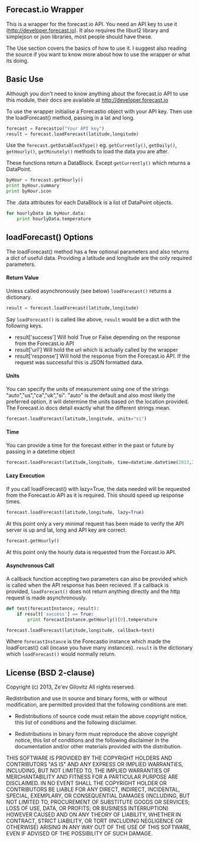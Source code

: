 ## Forecast.io Wrapper

This is a wrapper for the forecast.io API.  You need an API key to use it (http://developer.forecast.io).  It also requires the liburl2 library and simplejson or json libraries, most people should have these.

The Use section covers the basics of how to use it.  I suggest also reading the source if you want to know more about how to use the wrapper or what its doing.


## Basic Use

Although you don't need to know anything about the forecast.io API to use this module, their docs are available at http://developer.forecast.io


To use the wrapper initialise a Forecastio object with your API key. Then use the loadForecast() method, passing in a lat and long.


```python
forecast = Forecastio("Your API key")
result = forecast.loadForecast(latitude,longitude)
```

Use the `forecast.getDataBlockType()` eg. `getCurrently()`, `getDaily()`, `getHourly()`, `getMinutely()` methods to load the data you are after.

These functions return a DataBlock. Except `getCurrently()` which returns a DataPoint.

```python
byHour = forecast.getHourly()
print byHour.summary
print byHour.icon
```

The .data attributes for each DataBlock is a list of DataPoint objects.

```python
for hourlyData in byHour.data:
    print hourlyData.temperature
```

## loadForecast() Options

The loadForecast() method has a few optional parameters and also returns a dict of useful data. Providing a latitude and longitude are the only required parameters.


#### Return Value
Unless called asynchronously (see below) `loadForecast()` returns a dictionary.
```python
result = forecast.loadForecast(latitude,longitude)
```
Say `loadForecast()` is called like above, `result` would be a dict with the following keys.
* result['success'] Will hold True or False depending on the response from the Forecast.io API
* result['url'] Will hold the url which is actually called by the wrapper
* result['response'] Will hold the response from the Forecast.io API.  If the request was successful this is JSON formatted data.


#### Units
You can specify the units of measurement using one of the strings "auto","us","ca","uk","si". "auto" is the default and also most likely the preferred option, it will determine the units based on the location provided. The Forecast.io docs detail exactly what the different strings mean.
```python
forecast.loadForecast(latitude,longitude, units="si")
```
#### Time
You can provide a time for the forecast either in the past or future by passing in a datetime object

```python
forecast.loadForecast(latitude,longitude, time=datetime.datetime(2013,2,1))
```

#### Lazy Execution
If you call loadForecast() with lazy=True, the data needed will be requested from the Forecast.io API as it is required. This should speed up response times.

```python
forecast.loadForecast(latitude,longitude, lazy=True)
```
At this point only a very minimal request has been made to verify the API server is up and lat, long and API key are correct.
```python
forecast.getHourly()
```
At this point only the hourly data is requested from the Forcast.io API.

#### Asynchronous Call
A callback function accepting two parameters can also be provided which is called when the API response has been recieved. If a callback is provided, `loadForecast()` does not return anything directly and the http request is made asynchronously.

```python
def test(forecastInstance, result):
    if result['success'] == True:
        print forecastInstance.getHourly()[0].temperature

forecast.loadForecast(latitude,longitude, callback=test)

```

Where `forecastInstance` is the Forecastio instance which made the loadForcast() call (incase you have many instances).
`result` is the dictionary which `loadForecast()` would normally return.

## License (BSD 2-clause)

Copyright (c) 2013, Ze'ev Gilovitz
All rights reserved.

Redistribution and use in source and binary forms, with or without modification, are permitted provided that the following conditions are met:

* Redistributions of source code must retain the above copyright notice, this list of conditions and the following disclaimer.

* Redistributions in binary form must reproduce the above copyright notice, this list of conditions and the following disclaimer in the documentation and/or other materials provided with the distribution.


THIS SOFTWARE IS PROVIDED BY THE COPYRIGHT HOLDERS AND CONTRIBUTORS "AS IS" AND ANY EXPRESS OR IMPLIED WARRANTIES, INCLUDING, BUT NOT LIMITED TO, THE IMPLIED WARRANTIES OF MERCHANTABILITY AND FITNESS FOR A PARTICULAR PURPOSE ARE DISCLAIMED. IN NO EVENT SHALL THE COPYRIGHT HOLDER OR CONTRIBUTORS BE LIABLE FOR ANY DIRECT, INDIRECT, INCIDENTAL, SPECIAL, EXEMPLARY, OR CONSEQUENTIAL DAMAGES (INCLUDING, BUT NOT LIMITED TO, PROCUREMENT OF SUBSTITUTE GOODS OR SERVICES; LOSS OF USE, DATA, OR PROFITS; OR BUSINESS INTERRUPTION) HOWEVER CAUSED AND ON ANY THEORY OF LIABILITY, WHETHER IN CONTRACT, STRICT LIABILITY, OR TORT (INCLUDING NEGLIGENCE OR OTHERWISE) ARISING IN ANY WAY OUT OF THE USE OF THIS SOFTWARE, EVEN IF ADVISED OF THE POSSIBILITY OF SUCH DAMAGE.

